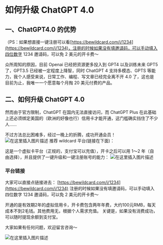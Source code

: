 # 如何升级 ChatGPT 4.0
## 一、ChatGPT4.0 的优势
（PS：如果想直接一键注册可以看[https://bewildcard.com/i/1234](https://bewildcard.com/i/1234)，注册的时候如果没有填邀请码，可以手动填入四位数字 1234 邀请码，可以免 2 美元的开卡费～

众所周知的原因，目前 Openai 已经把资源更多投入到 GPT4 以及训练未来 GPT5 了，GPT3.5 已经被一定程度上降智，同时 ChatGPT 4 支持多模态、GPTS 等能力，我个人感受来说，日常工作、编程、写文章已经完全离不开 4.0 了，这也是目前为止，我唯一一个愿意每个月掏 20 美元付费的产品。
## 二、如何升级 ChatGPT 4.0
然而由于官方限制，ChatGPT 在国内无法直接访问，而 ChatGPT Plus 在此基础上还必须绑定美国的（欧洲的好像也行）信用卡才能开通，这门槛确实挡住了不少人……

不过方法总比困难多，经过一晚上的折腾，成功开通会员！
![在这里插入图片描述](https://honorwildcard.oss-cn-beijing.aliyuncs.com/img/WeChat2d2143e90b1b220630201d9d79c45c2c.jpg)
推荐 wildcard 平台(链接在下面)：

这是一个虚拟卡平台（正规的，支付宝可以充值），开卡之后可以用 1～2 年（自由选择），并且提供了一键升级和一键注册账号的能力：
![在这里插入图片描述](https://cdn.how2cs.cn/csguide/085341.png)

### 平台链接
大家可以直接点链接进去：
[https://bewildcard.com/i/1234](https://bewildcard.com/i/1234)
注册的时候如果没有填邀请码，可以手动填入四位数字 1234 邀请码，可以免 2 美元的开卡费～

开通的是有效期2年的虚拟信用卡，开卡费包含两年年费，大约100元RMB，每天成本不到2毛钱。其他费用无，根据个人需求充值。
关键是，如果没有消费成功，可以随时提现余额到支付宝。

大家如果有任何问题，欢迎留言咨询～

![在这里插入图片描述](https://chatgptzhinan.com/wp-content/uploads/2023/12/wildcard.png)
